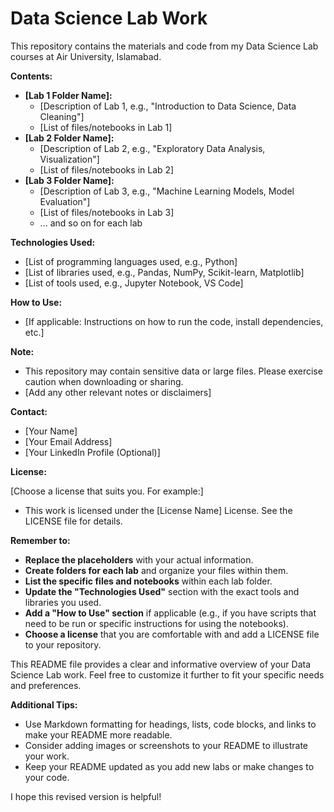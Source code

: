 # Data Science Lab Work

This repository contains the materials and code from my Data Science Lab courses at Air University, Islamabad. 

**Contents:**

* **[Lab 1 Folder Name]:** 
    * [Description of Lab 1, e.g., "Introduction to Data Science, Data Cleaning"]
    * [List of files/notebooks in Lab 1]
* **[Lab 2 Folder Name]:**
    * [Description of Lab 2, e.g., "Exploratory Data Analysis, Visualization"]
    * [List of files/notebooks in Lab 2]
* **[Lab 3 Folder Name]:**
    * [Description of Lab 3, e.g., "Machine Learning Models, Model Evaluation"]
    * [List of files/notebooks in Lab 3]
    * ... and so on for each lab

**Technologies Used:**

* [List of programming languages used, e.g., Python]
* [List of libraries used, e.g., Pandas, NumPy, Scikit-learn, Matplotlib] 
* [List of tools used, e.g., Jupyter Notebook, VS Code]

**How to Use:**

* [If applicable: Instructions on how to run the code, install dependencies, etc.]

**Note:**

* This repository may contain sensitive data or large files. Please exercise caution when downloading or sharing.
* [Add any other relevant notes or disclaimers]

**Contact:**

* [Your Name]
* [Your Email Address]
* [Your LinkedIn Profile (Optional)]

**License:**

[Choose a license that suits you. For example:]

* This work is licensed under the [License Name] License. See the LICENSE file for details. 

**Remember to:**

* **Replace the placeholders** with your actual information.
* **Create folders for each lab** and organize your files within them.
* **List the specific files and notebooks** within each lab folder.
* **Update the "Technologies Used"** section with the exact tools and libraries you used.
* **Add a "How to Use" section** if applicable (e.g., if you have scripts that need to be run or specific instructions for using the notebooks).
* **Choose a license** that you are comfortable with and add a LICENSE file to your repository.

This README file provides a clear and informative overview of your Data Science Lab work. Feel free to customize it further to fit your specific needs and preferences. 

**Additional Tips:**

* Use Markdown formatting for headings, lists, code blocks, and links to make your README more readable.
* Consider adding images or screenshots to your README to illustrate your work.
* Keep your README updated as you add new labs or make changes to your code.

I hope this revised version is helpful!